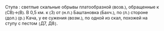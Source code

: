 ---
---

Ступа
: светлые скальные обрывы платообразной ⦅возв.⦆, обращенные к ⦅СВ⦆→⦅В⦆. В 0,5 км. к ⦅З⦆ от ⦅н.п.⦆ Баштановка ⦅Бахч.⦆, по ⦅л.⦆ стороне ⦅дол.⦆ ⦅р.⦆ Кача, у ее сужения ⦅возм.⦆, по одной из скал, похожей на ступу с пестом ⦃Д7, Д8⦄.

